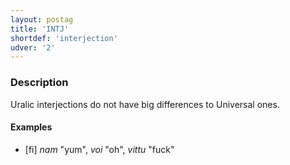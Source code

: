 ```yaml
---
layout: postag
title: 'INTJ'
shortdef: 'interjection'
udver: '2'
---
```


### Description

Uralic interjections do not have big differences to Universal ones.

#### Examples

* [fi] _nam_ "yum", _voi_ "oh", _vittu_ "fuck"

<!-- Interlanguage links updated Út 9. května 2023, 20:03:25 CEST -->
